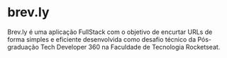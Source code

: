 # brev.ly
Brev.ly é uma aplicação FullStack com o objetivo de encurtar URLs de forma simples e eficiente desenvolvida como desafio técnico da Pós-graduação Tech Developer 360 na Faculdade de Tecnologia Rocketseat.
